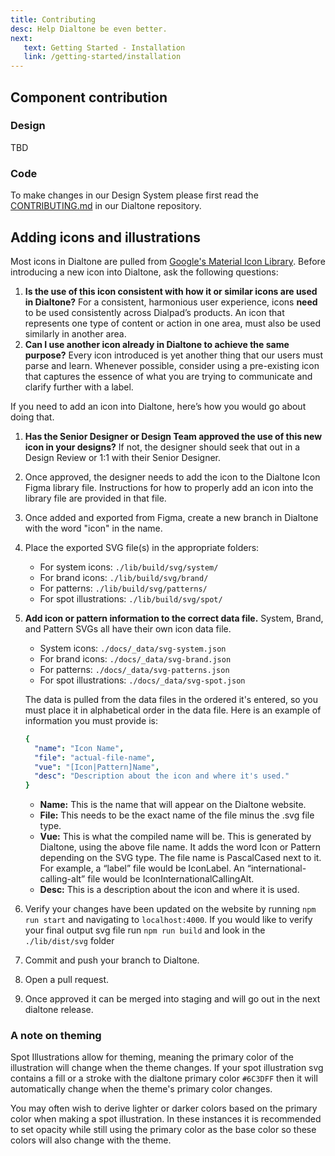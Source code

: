 ```yaml
---
title: Contributing
desc: Help Dialtone be even better.
next:
   text: Getting Started - Installation
   link: /getting-started/installation
---
```


## Component contribution

### Design

TBD

### Code

To make changes in our Design System please first read the
[CONTRIBUTING.md](https://github.com/dialpad/dialtone/blob/staging/.github/CONTRIBUTING.md#contributing)
in our Dialtone repository.

## Adding icons and illustrations

Most icons in Dialtone are pulled from
[Google's Material Icon Library](https://material.io/resources/icons/?style=baseline).
Before introducing a new icon into Dialtone, ask the following questions:

1. **Is the use of this icon consistent with how it or similar icons are used in Dialtone?**
For a consistent, harmonious user experience, icons **need** to be used consistently across Dialpad’s products.
An icon that represents one type of content or action in one area, must also be used similarly in another area.
2. **Can I use another icon already in Dialtone to achieve the same purpose?**
Every icon introduced is yet another thing that our users must parse and learn. Whenever possible,
consider using a pre-existing icon that captures the essence of what you are trying to communicate
and clarify further with a label.

If you need to add an icon into Dialtone, here’s how you would go about doing that.

1. **Has the Senior Designer or Design Team approved the use of this new icon in your designs?**
If not, the designer should seek that out in a Design Review or 1:1 with their Senior Designer.
2. Once approved, the designer needs to add the icon to the Dialtone Icon Figma library file.
Instructions for how to properly add an icon into the library file are provided in that file.
3. Once added and exported from Figma, create a new branch in Dialtone with the word "icon" in the name.
4. Place the exported SVG file(s) in the appropriate folders:
    - For system icons: `./lib/build/svg/system/`
    - For brand icons: `./lib/build/svg/brand/`
    - For patterns: `./lib/build/svg/patterns/`
    - For spot illustrations: `./lib/build/svg/spot/`
5. **Add icon or pattern information to the correct data file.** System, Brand, and Pattern SVGs all have
their own icon data file.
    - System icons: `./docs/_data/svg-system.json`
    - For brand icons: `./docs/_data/svg-brand.json`
    - For patterns: `./docs/_data/svg-patterns.json`
    - For spot illustrations: `./docs/_data/svg-spot.json`

    The data is pulled from the data files in the ordered it's entered, so you must place it in alphabetical order
    in the data file. Here is an example of information you must provide is:

    ```yaml
   {
      "name": "Icon Name",
      "file": "actual-file-name",
      "vue": "[Icon|Pattern]Name",
      "desc": "Description about the icon and where it's used."
    }
    ```

    - **Name:** This is the name that will appear on the Dialtone website.
    - **File:** This needs to be the exact name of the file minus the .svg file type.
    - **Vue:** This is what the compiled name will be. This is generated by Dialtone, using the above file name.
    It adds the word Icon or Pattern depending on the SVG type. The file name is PascalCased next to it. For example,
    a “label” file would be IconLabel. An “international-calling-alt” file would be IconInternationalCallingAlt.
    - **Desc:** This is a description about the icon and where it is used.

6. Verify your changes have been updated on the website by running `npm run start` and navigating to `localhost:4000`.
If you would like to verify your final output svg file run `npm run build` and look in the `./lib/dist/svg` folder
7. Commit and push your branch to Dialtone.
8. Open a pull request.
9. Once approved it can be merged into staging and will go out in the next dialtone release.

### A note on theming

Spot Illustrations allow for theming, meaning the primary color of the illustration will change when the theme changes.
If your spot illustration svg contains a fill or a stroke with the dialtone primary color `#6C3DFF`
then it will automatically change when the theme's primary color changes.

You may often wish to derive lighter or darker colors based on the primary color when making a spot illustration.
In these instances it is recommended to set opacity while still using the primary color as the base color so these
colors will also change with the theme.
